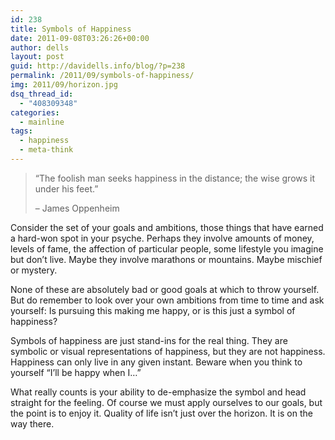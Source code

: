 ```yaml
---
id: 238
title: Symbols of Happiness
date: 2011-09-08T03:26:26+00:00
author: dells
layout: post
guid: http://davidells.info/blog/?p=238
permalink: /2011/09/symbols-of-happiness/
img: 2011/09/horizon.jpg
dsq_thread_id:
  - "408309348"
categories:
  - mainline
tags:
  - happiness
  - meta-think
---
```


> &#8220;The foolish man seeks happiness in the distance; the wise grows it under his feet.&#8221;
> 
> &#8211; James Oppenheim 

Consider the set of your goals and ambitions, those things that have earned a hard-won spot in your psyche. Perhaps they involve amounts of money, levels of fame, the affection of particular people, some lifestyle you imagine but don&#8217;t live. Maybe they involve marathons or mountains. Maybe mischief or mystery.

None of these are absolutely bad or good goals at which to throw yourself. But do remember to look over your own ambitions from time to time and ask yourself: Is pursuing this making me happy, or is this just a symbol of happiness? 

Symbols of happiness are just stand-ins for the real thing. They are symbolic or visual representations of happiness, but they are not happiness. Happiness can only live in any given instant. Beware when you think to yourself &#8220;I&#8217;ll be happy when I&#8230;&#8221;

What really counts is your ability to de-emphasize the symbol and head straight for the feeling. Of course we must apply ourselves to our goals, but the point is to enjoy it. Quality of life isn&#8217;t just over the horizon. It is on the way there.